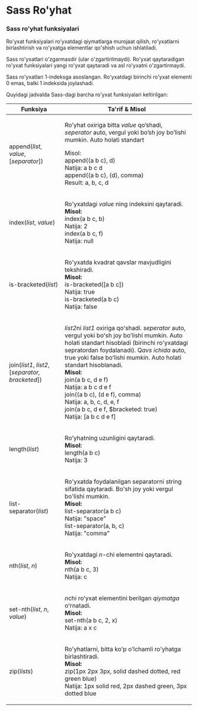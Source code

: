 # Sass Ro'yhat

### Sass ro'yhat funksiyalari <a href="#sass-royhat-funksiyalari" id="sass-royhat-funksiyalari"></a>

Ro'yxat funksiyalari ro'yxatdagi qiymatlarga murojaat qilish, ro'yxatlarni birlashtirish va ro'yxatga elementlar qo'shish uchun ishlatiladi.

Sass ro'yxatlari o'zgarmasdir (ular o'zgartirilmaydi). Ro'yxat qaytaradigan ro'yxat funksiyalari yangi ro'yxat qaytaradi va asl ro'yxatni o'zgartirmaydi.

Sass ro'yxatlari 1-indeksga asoslangan. Ro'yxatdagi birinchi ro'yxat elementi 0 emas, balki 1 indeksida joylashadi.

Quyidagi jadvalda Sass-dagi barcha ro'yxat funksiyalari keltirilgan:

| Funksiya                                          | Ta'rif & Misol                                                                                                                                                                                                                                                                                                                                                                                                                                                                                              |
| ------------------------------------------------- | ----------------------------------------------------------------------------------------------------------------------------------------------------------------------------------------------------------------------------------------------------------------------------------------------------------------------------------------------------------------------------------------------------------------------------------------------------------------------------------------------------------- |
| append(_list_, _value_, \[_separator_])           | <p>Ro’yhat oxiriga bitta <em>value</em> qo’shadi, <em>seperator</em> auto, vergul yoki bo’sh joy bo’lishi mumkin. Auto holati standart </p><p>Misol:<br>append((a b c), d)<br>Natija: a b c d<br>append((a b c), (d), comma)<br>Result: a, b, c, d</p>                                                                                                                                                                                                                                                      |
| index(_list_, _value_)                            | <p>Ro'yxatdagi <em>value</em> ning indeksini qaytaradi.<br><strong>Misol:</strong><br>index(a b c, b)<br>Natija: 2<br>index(a b c, f)<br>Natija: null</p>                                                                                                                                                                                                                                                                                                                                                   |
| is-bracketed(_list_)                              | <p>Ro'yxatda kvadrat qavslar mavjudligini tekshiradi.<br><strong>Misol:</strong><br>is-bracketed([a b c])<br>Natija: true<br>is-bracketed(a b c)<br>Natija: false</p>                                                                                                                                                                                                                                                                                                                                       |
| join(_list1_, _list2_, \[_separator, bracketed_]) | <p><em>list2</em>ni <em>list1</em> oxiriga qoʻshadi. <em>seperator</em> auto, vergul yoki boʻsh joy boʻlishi mumkin. Auto holati standart hisobladi (birinchi ro'yxatdagi sepratordan foydalanadi). Q<em>avs ichida</em> auto, true yoki false boʻlishi mumkin. Auto holati standart hisoblanadi.<br><strong>Misol:</strong><br>join(a b c, d e f)<br>Natija: a b c d e f<br>join((a b c), (d e f), comma)<br>Natija: a, b, c, d, e, f<br>join(a b c, d e f, $bracketed: true)<br>Natija: [a b c d e f]</p> |
| length(_list_)                                    | <p>Ro’yhatning uzunligini qaytaradi.<br><strong>Misol:</strong><br>length(a b c)<br>Natija: 3</p>                                                                                                                                                                                                                                                                                                                                                                                                           |
| list-separator(_list_)                            | <p>Ro'yxatda foydalanilgan separatorni string sifatida qaytaradi. Bo'sh joy yoki vergul bo'lishi mumkin.<br><strong>Misol:</strong><br>list-separator(a b c)<br>Natija: "space"<br>list-separator(a, b, c)<br>Natija: "comma"</p>                                                                                                                                                                                                                                                                           |
| nth(_list_, _n_)                                  | <p>Ro'yxatdagi <em>n</em>-chi elementni qaytaradi.<br><strong>Misol:</strong><br>nth(a b c, 3)<br>Natija: c</p>                                                                                                                                                                                                                                                                                                                                                                                             |
| set-nth(_list_, _n_, _value_)                     | <p><em>n</em>chi roʻyxat elementini berilgan <em>qiymatga</em> oʻrnatadi.<br><strong>Misol:</strong><br>set-nth(a b c, 2, x)<br>Natija: a x c</p>                                                                                                                                                                                                                                                                                                                                                           |
| zip(_lists_)                                      | <p>Ro'yhatlarni, bitta ko'p o'lchamli ro'yhatga birlashtiradi.<br><strong>Misol:</strong><br>zip(1px 2px 3px, solid dashed dotted, red green blue)<br>Natija: 1px solid red, 2px dashed green, 3px dotted blue</p>                                                                                                                                                                                                                                                                                          |
